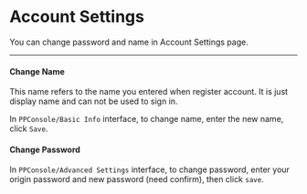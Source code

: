 # Account Settings

You can change password and name in Account Settings page.

-------

#### Change Name

This name refers to the name you entered when register account. It is just display name and can not be used to sign in.

In `PPConsole/Basic Info` interface, to change name, enter the new name, click `Save`.

#### Change Password

In `PPConsole/Advanced Settings` interface, to change password, enter your origin password and new password (need confirm), then click `save`.
